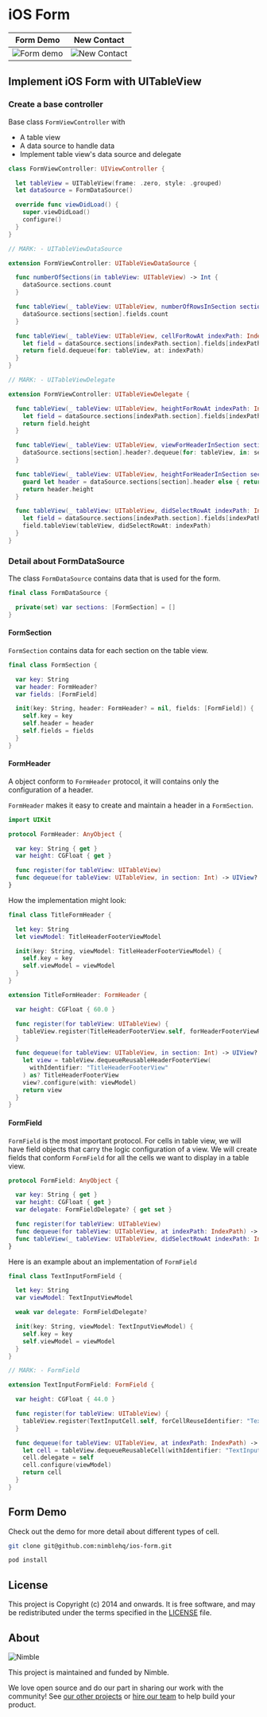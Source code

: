 # iOS Form

| Form Demo                           | New Contact                         |
| ----------------------------------- | ----------------------------------- |
| ![Form demo](/images/form-demo.png) | ![New Contact](/images/contact.png) |

## Implement iOS Form with UITableView

### Create a base controller

Base class `FormViewController` with
- A table view
- A data source to handle data
- Implement table view's data source and delegate

```swift
class FormViewController: UIViewController {

  let tableView = UITableView(frame: .zero, style: .grouped)
  let dataSource = FormDataSource()

  override func viewDidLoad() {
    super.viewDidLoad()
    configure()
  }
}

// MARK: - UITableViewDataSource

extension FormViewController: UITableViewDataSource {

  func numberOfSections(in tableView: UITableView) -> Int {
    dataSource.sections.count
  }

  func tableView(_ tableView: UITableView, numberOfRowsInSection section: Int) -> Int {
    dataSource.sections[section].fields.count
  }

  func tableView(_ tableView: UITableView, cellForRowAt indexPath: IndexPath) -> UITableViewCell {
    let field = dataSource.sections[indexPath.section].fields[indexPath.row]
    return field.dequeue(for: tableView, at: indexPath)
  }
}

// MARK: - UITableViewDelegate

extension FormViewController: UITableViewDelegate {

  func tableView(_ tableView: UITableView, heightForRowAt indexPath: IndexPath) -> CGFloat {
    let field = dataSource.sections[indexPath.section].fields[indexPath.row]
    return field.height
  }

  func tableView(_ tableView: UITableView, viewForHeaderInSection section: Int) -> UIView? {
    dataSource.sections[section].header?.dequeue(for: tableView, in: section)
  }

  func tableView(_ tableView: UITableView, heightForHeaderInSection section: Int) -> CGFloat {
    guard let header = dataSource.sections[section].header else { return .zero }
    return header.height
  }

  func tableView(_ tableView: UITableView, didSelectRowAt indexPath: IndexPath) {
    let field = dataSource.sections[indexPath.section].fields[indexPath.row]
    field.tableView(tableView, didSelectRowAt: indexPath)
  }
}
```

### Detail about FormDataSource

The class `FormDataSource` contains data that is used for the form.

```swift
final class FormDataSource {

  private(set) var sections: [FormSection] = []
}
```

#### FormSection

`FormSection` contains data for each section on the table view.

```swift
final class FormSection {

  var key: String
  var header: FormHeader?
  var fields: [FormField]

  init(key: String, header: FormHeader? = nil, fields: [FormField]) {
    self.key = key
    self.header = header
    self.fields = fields
  }
}
```

#### FormHeader

A object conform to `FormHeader` protocol, it will contains only the configuration of a header.

`FormHeader` makes it easy to create and maintain a header in a `FormSection`.

```swift
import UIKit

protocol FormHeader: AnyObject {

  var key: String { get }
  var height: CGFloat { get }

  func register(for tableView: UITableView)
  func dequeue(for tableView: UITableView, in section: Int) -> UIView?
}
```

How the implementation might look:

```swift
final class TitleFormHeader {

  let key: String
  let viewModel: TitleHeaderFooterViewModel

  init(key: String, viewModel: TitleHeaderFooterViewModel) {
    self.key = key
    self.viewModel = viewModel
  }
}

extension TitleFormHeader: FormHeader {

  var height: CGFloat { 60.0 }

  func register(for tableView: UITableView) {
    tableView.register(TitleHeaderFooterView.self, forHeaderFooterViewReuseIdentifier: "TitleHeaderFooterView")
  }

  func dequeue(for tableView: UITableView, in section: Int) -> UIView? {
    let view = tableView.dequeueReusableHeaderFooterView(
      withIdentifier: "TitleHeaderFooterView"
    ) as? TitleHeaderFooterView
    view?.configure(with: viewModel)
    return view
  }
}
```

#### FormField

`FormField` is the most important protocol. For cells in table view, we will have field objects that carry the logic configuration of a view. We will create fields that conform `FormField` for all the cells we want to display in a table view.

```swift
protocol FormField: AnyObject {

  var key: String { get }
  var height: CGFloat { get }
  var delegate: FormFieldDelegate? { get set }

  func register(for tableView: UITableView)
  func dequeue(for tableView: UITableView, at indexPath: IndexPath) -> UITableViewCell
  func tableView(_ tableView: UITableView, didSelectRowAt indexPath: IndexPath)
}
```

Here is an example about an implementation of `FormField`

```swift
final class TextInputFormField {

  let key: String
  var viewModel: TextInputViewModel

  weak var delegate: FormFieldDelegate?

  init(key: String, viewModel: TextInputViewModel) {
    self.key = key
    self.viewModel = viewModel
  }
}

// MARK: - FormField

extension TextInputFormField: FormField {

  var height: CGFloat { 44.0 }

  func register(for tableView: UITableView) {
    tableView.register(TextInputCell.self, forCellReuseIdentifier: "TextInputCell")
  }

  func dequeue(for tableView: UITableView, at indexPath: IndexPath) -> UITableViewCell {
    let cell = tableView.dequeueReusableCell(withIdentifier: "TextInputCell", for: indexPath) as! TextInputCell
    cell.delegate = self
    cell.configure(viewModel)
    return cell
  }
}
```

## Form Demo

Check out the demo for more detail about different types of cell.

```bash
git clone git@github.com:nimblehq/ios-form.git

pod install
```

## License

This project is Copyright (c) 2014 and onwards. It is free software,
and may be redistributed under the terms specified in the [LICENSE] file.

[LICENSE]: /LICENSE

## About

![Nimble](https://assets.nimblehq.co/logo/dark/logo-dark-text-160.png)

This project is maintained and funded by Nimble.

We love open source and do our part in sharing our work with the community!
See [our other projects][community] or [hire our team][hire] to help build your product.

[community]: https://github.com/nimblehq
[hire]: https://nimblehq.co/